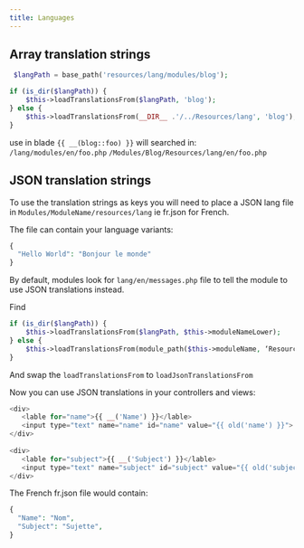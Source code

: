 ```yaml
---
title: Languages
---
```


## Array translation strings

```php
 $langPath = base_path('resources/lang/modules/blog');

if (is_dir($langPath)) {
    $this->loadTranslationsFrom($langPath, 'blog');
} else {
    $this->loadTranslationsFrom(__DIR__ .'/../Resources/lang', 'blog');
}
```

use in blade `{{ __(blog::foo) }}` will searched in:
`/lang/modules/en/foo.php`
`/Modules/Blog/Resources/lang/en/foo.php`

## JSON translation strings

To use the translation strings as keys you will need to place a JSON lang file in `Modules/ModuleName/resources/lang` ie fr.json for French.

The file can contain your language variants:

```php
{
  "Hello World": "Bonjour le monde"
}
```

By default, modules look for `lang/en/messages.php` file to tell the module to use JSON translations instead.

Find

```php
if (is_dir($langPath)) {
    $this->loadTranslationsFrom($langPath, $this->moduleNameLower);
} else {
    $this->loadTranslationsFrom(module_path($this->moduleName, ‘Resources/lang’), $this->moduleNameLower);
}
```

And swap the `loadTranslationsFrom`  to `loadJsonTranslationsFrom`

Now you can use JSON translations in your controllers and views:

```php
<div>
   <lable for="name">{{ __('Name') }}</lable>
   <input type="text" name="name" id="name" value="{{ old('name') }}">
</div>
     
<div>
   <lable for="subject">{{ __('Subject') }}</lable>
   <input type="text" name="subject" id="subject" value="{{ old('subject') }}">
</div>
```

The French fr.json file would contain:

```php
{
  "Name": "Nom",
  "Subject": "Sujette",
}
```

## 